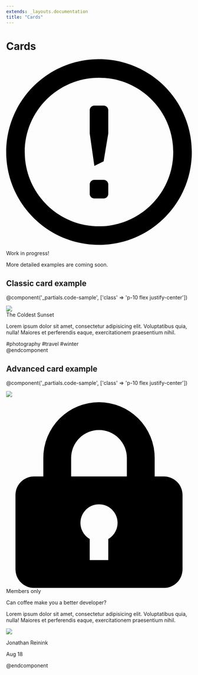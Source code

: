```yaml
---
extends: _layouts.documentation
title: "Cards"
---
```


# Cards

<div class="mt-8">
  <div class="bg-blue-lightest border-l-4 border-blue-light rounded-b text-blue-darkest px-4 py-3">
    <div class="flex">
      <div class="py-1">
        <svg class="h-6 w-6 text-blue-light mr-4" xmlns="http://www.w3.org/2000/svg" viewBox="0 0 20 20"><path d="M10 20C4.477 20 0 15.523 0 10S4.477 0 10 0s10 4.477 10 10-4.477 10-10 10zm0-2c4.418 0 8-3.582 8-8s-3.582-8-8-8-8 3.582-8 8 3.582 8 8 8zm-.5-5h1c.276 0 .5.224.5.5v1c0 .276-.224.5-.5.5h-1c-.276 0-.5-.224-.5-.5v-1c0-.276.224-.5.5-.5zm0-8h1c.276 0 .5.224.5.5V8l-.5 3-1 .5L9 8V5.5c0-.276.224-.5.5-.5z"/></svg>
      </div>
      <div>
        <p class="font-semibold">Work in progress!</p>
        <p class="text-sm">More detailed examples are coming soon.</p>
      </div>
    </div>
  </div>
</div>

## Classic card example

@component('_partials.code-sample', ['class' => 'p-10 flex justify-center'])
<div class="max-w-sm rounded overflow-hidden shadow-lg">
    <img class="w-full" src="/img/card-top.jpg">
    <div class="px-6 py-4">
        <div class="font-bold text-xl mb-2">The Coldest Sunset</div>
        <p class="text-slate text-base">
            Lorem ipsum dolor sit amet, consectetur adipisicing elit. Voluptatibus quia, nulla! Maiores et perferendis eaque, exercitationem praesentium nihil.
        </p>
    </div>
    <div class="px-6 py-4">
        <span class="inline-block bg-smoke-light rounded-full px-3 py-1 text-sm font-semibold text-slate mr-2">#photography</span>
        <span class="inline-block bg-smoke-light rounded-full px-3 py-1 text-sm font-semibold text-slate mr-2">#travel</span>
        <span class="inline-block bg-smoke-light rounded-full px-3 py-1 text-sm font-semibold text-slate">#winter</span>
    </div>
</div>
@endcomponent

## Advanced card example

@component('_partials.code-sample', ['class' => 'p-10 flex justify-center'])
<div class="max-w-md flex">
    <div class="rounded rounded-l w-128 text-center overflow-hidden">
        <img class="block h-64" src="/img/card-left.jpg">
    </div>
    <div class="border-t border-r border-b border-smoke rounded rounded-r p-4 flex flex-col justify-between">
        <div>
            <p class="text-sm text-slate-light flex items-center">
                <svg class="text-slate-lighter w-3 h-3 mr-2" xmlns="http://www.w3.org/2000/svg" viewBox="0 0 20 20"><path d="M4 8V6a6 6 0 1 1 12 0v2h1a2 2 0 0 1 2 2v8a2 2 0 0 1-2 2H3a2 2 0 0 1-2-2v-8c0-1.1.9-2 2-2h1zm5 6.73V17h2v-2.27a2 2 0 1 0-2 0zM7 6v2h6V6a3 3 0 0 0-6 0z"/></svg>
                Members only
            </p>
            <div class="font-bold text-xl mb-2">Can coffee make you a better developer?</div>
            <p class="text-slate text-base">Lorem ipsum dolor sit amet, consectetur adipisicing elit. Voluptatibus quia, nulla! Maiores et perferendis eaque, exercitationem praesentium nihil.</p>
        </div>
        <div class="flex items-center">
            <img class="w-10 h-10 rounded-full mr-4" src="https://pbs.twimg.com/profile_images/885868801232961537/b1F6H4KC_400x400.jpg">
            <div class="text-sm">
                <p class="text-slate-darker leading-none">Jonathan Reinink</p>
                <p class="text-slate-light">Aug 18</p>
            </div>
        </div>
    </div>
</div>
@endcomponent
